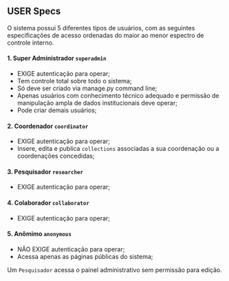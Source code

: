 ## USER Specs

O sistema possui 5 diferentes tipos de usuários, com as seguintes especificações de acesso ordenadas do maior ao menor espectro de controle interno.

#### 1. Super Administrador `superadmin`
  - EXIGE autenticação para operar;
  - Tem controle total sobre todo o sistema;
  - Só deve ser criado via manage.py command line;
  - Apenas usuários com conhecimento técnico adequado e permissão de manipulação ampla de dados institucionais deve operar;
  - Pode criar demais usuários;

#### 2. Coordenador `coordinator`
  - EXIGE autenticação para operar;
  - Insere, edita e publica `collections` associadas a sua coordenação ou a coordenações concedidas;

#### 3. Pesquisador `researcher`
  - EXIGE autenticação para operar;

#### 4. Colaborador `collaborator`
  - EXIGE autenticação para operar;

#### 5. Anômimo `anonymous`
  - NÃO EXIGE autenticação para operar;
  - Acessa apenas as páginas públicas do sistema;




Um `Pesquisador` acessa o painel administrativo sem permissão para edição.
